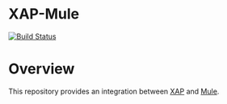 # XAP-Mule

[![Build Status](https://travis-ci.org/Gigaspaces/xap-mule.svg)](https://travis-ci.org/Gigaspaces/xap-mule)

# Overview

This repository provides an integration between [XAP](http://www.gigaspaces.com/xap) and [Mule](https://www.mulesoft.com/resources/esb/what-mule-esb).
